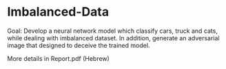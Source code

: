 # Imbalanced-Data

Goal:
Develop a neural network model which classify cars, truck and cats, while dealing with imbalanced dataset.
In addition, generate an adversarial image that designed to deceive the trained model.


More details in Report.pdf (Hebrew)
